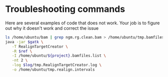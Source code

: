 # Troubleshooting commands
Here are several examples of code that does not work. Your job is to figure out why it doesn't work and correct the issue

```bash
ls /home/ubuntu/bam | grep ngm.rg.clean.bam > /home/ubuntu/tmp.bamfiles.list
java -jar $gatk \
   -T RealignTargetCreator \
   -R $ref \
   -I /home/ubuntu/${project}.bamfiles.list \
   -nt 2 \
   -log $log/tmp.RealignTargetCreator.log \
   -o /home/ubuntu/tmp.realign.intervals
```

